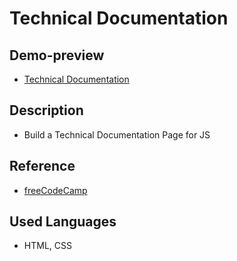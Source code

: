 # Technical Documentation

## Demo-preview

- [Technical Documentation](https://tarekelkanaria.github.io/freeCodeCamp-projects/technical-documentation/index.html)

## Description

- Build a Technical Documentation Page for JS

## Reference

- [freeCodeCamp](https://www.freecodecamp.org/)

## Used Languages

- HTML, CSS
